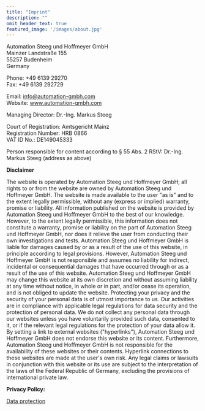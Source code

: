 ```yaml
---
title: "Imprint"
description: ""
omit_header_text: true
featured_image: '/images/about.jpg'
---
```


Automation Steeg und Hoffmeyer GmbH  
Mainzer Landstraße 155  
55257 Budenheim  
Germany

Phone: +49 6139 29270  
Fax: +49 6139 292729

Email: info@automation-gmbh.com  
Website: www.automation-gmbh.com

Managing Director: Dr.-Ing. Markus Steeg

Court of Registration: Amtsgericht Mainz  
Registration Number: HRB 0866  
VAT ID No.: DE149045333

Person responsible for content according to § 55 Abs. 2 RStV: Dr.-Ing. Markus Steeg (address as above)

**Disclaimer**

The website is operated by Automation Steeg und Hoffmeyer GmbH; all rights to or from the website are owned by Automation Steeg und Hoffmeyer GmbH. The website is made available to the user "as is" and to the extent legally permissible, without any (express or implied) warranty, promise or liability. All information published on the website is provided by Automation Steeg und Hoffmeyer GmbH to the best of our knowledge. However, to the extent legally permissible, this information does not constitute a warranty, promise or liability on the part of Automation Steeg und Hoffmeyer GmbH, nor does it relieve the user from conducting their own investigations and tests. Automation Steeg und Hoffmeyer GmbH is liable for damages caused by or as a result of the use of this website, in principle according to legal provisions. However, Automation Steeg und Hoffmeyer GmbH is not responsible and assumes no liability for indirect, incidental or consequential damages that have occurred through or as a result of the use of this website. Automation Steeg und Hoffmeyer GmbH may change this website at its own discretion and without assuming liability at any time without notice, in whole or in part, and/or cease its operation, and is not obliged to update the website. Protecting your privacy and the security of your personal data is of utmost importance to us. Our activities are in compliance with applicable legal regulations for data security and the protection of personal data. We do not collect any personal data through our websites unless you have voluntarily provided such data, consented to it, or if the relevant legal regulations for the protection of your data allow it. By setting a link to external websites ("hyperlinks"), Automation Steeg und Hoffmeyer GmbH does not endorse this website or its content. Furthermore, Automation Steeg und Hoffmeyer GmbH is not responsible for the availability of these websites or their contents. Hyperlink connections to these websites are made at the user's own risk. Any legal claims or lawsuits in conjunction with this website or its use are subject to the interpretation of the laws of the Federal Republic of Germany, excluding the provisions of international private law.

**Privacy Policy:**

[Data protection](/en/dataprotection/)
